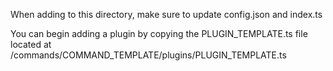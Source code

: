 When adding to this directory, make sure to update config.json and index.ts

You can begin adding a plugin by copying the PLUGIN_TEMPLATE.ts file located at /commands/COMMAND_TEMPLATE/plugins/PLUGIN_TEMPLATE.ts
